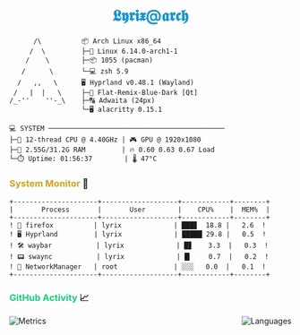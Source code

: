 <h1 align="center">
  <span style="color: #1793d1">𝕷𝖞𝖗𝖎𝖝@𝖆𝖗𝖈𝖍</span>
</h1>

```
      /\          📦 Arch Linux x86_64
     /  \         ├─🐧 Linux 6.14.0-arch1-1
    /    \        ├─📦 1055 (pacman)
   /      \       └─💻 zsh 5.9
  /   ,,   \      🖥️ Hyprland v0.48.1 (Wayland)
 /   |  |   \     ├─🎨 Flat-Remix-Blue-Dark [Qt]
/_-''    ''-_\    ├─🔠 Adwaita (24px)
                  └─🖥️ alacritty 0.15.1

💻 SYSTEM ────────────────────────────────────────────
├─🚀 12-thread CPU @ 4.40GHz | 🎮 GPU @ 1920x1080
├─💾 2.55G/31.2G RAM         | 🔥 0.60 0.63 0.67 Load
└─⏱️ Uptime: 01:56:37        | 🌡️ 47°C
```

### <span style="color: #d1a317">System Monitor</span> 🔭
```
+---------------------+-------------------+------------+--------+
|       Process       |       User        |    CPU%    |  MEM%  |
+---------------------+-------------------+------------+--------+
! 🦊 firefox          | lyrix             | ███▊  18.8 |   2.6  !
! 🖥️ Hyprland         | lyrix             | █████ 29.8 |   0.5  !
! 🛠️ waybar           | lyrix             | █▊    3.3  |   0.3  !
! 📟 swaync           | lyrix             | █▎    0.7  |   0.2  !
! 🔌 NetworkManager   | root              | ░░░   0.0  |   0.1  !
+---------------------+-------------------+------------+--------+
```

### <span style="color: #17d179">GitHub Activity</span> 📈
<div>
<img align="left" alt="Metrics" src="https://github-readme-stats.vercel.app/api?username=lyric228&count_private=true&show_icons=true&show_icons=true&theme=midnight-purple" />
<img align="right" alt="Languages" src="https://github-readme-stats.vercel.app/api/top-langs/?username=lyric228&layout=compact&langs_count=8&show_icons=true&theme=midnight-purple" />
</div>
